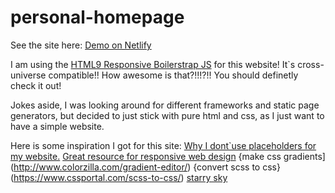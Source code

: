 # personal-homepage

See the site here: [Demo on Netlify](https://pensive-kepler-66179f.netlify.com/)

I am using the [HTML9 Responsive Boilerstrap JS](http://html9responsiveboilerstrapjs.com/) for this website! It`s cross-universe compatible!! How awesome is that?!!!?!! You should definetly check it out!

Jokes aside, I was looking around for different frameworks and static page generators, but decided to just stick with pure html and css, as I just want to have a simple website.

Here is some inspiration I got for this site:
[Why I dont`use placeholders for my website.](https://www.smashingmagazine.com/2018/06/placeholder-attribute/)
[Great resource for responsive web design](https://internetingishard.com/html-and-css/responsive-design/)
{make css gradients](http://www.colorzilla.com/gradient-editor/)
{convert scss to css}(https://www.cssportal.com/scss-to-css/)
[starry sky](https://codepen.io/angiebadfox/pen/RRdQAb)
